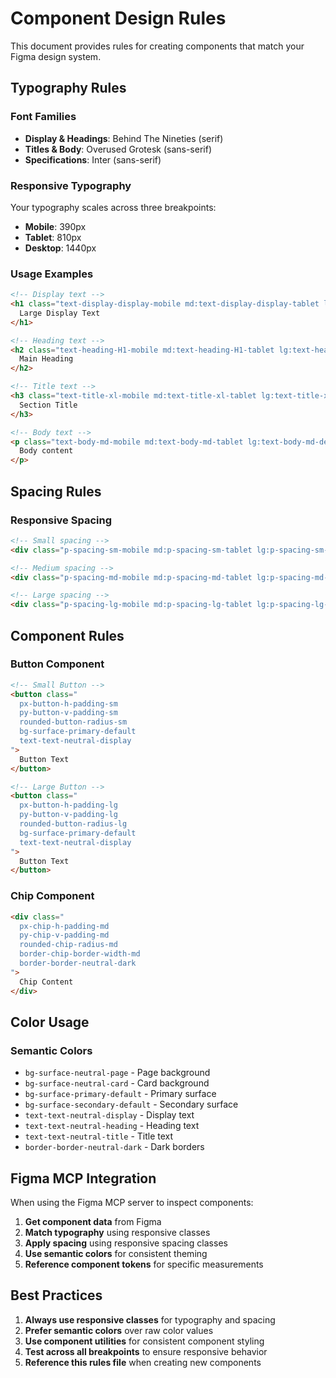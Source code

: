 # Component Design Rules

This document provides rules for creating components that match your Figma design system.

## Typography Rules

### Font Families
- **Display & Headings**: Behind The Nineties (serif)
- **Titles & Body**: Overused Grotesk (sans-serif)
- **Specifications**: Inter (sans-serif)

### Responsive Typography
Your typography scales across three breakpoints:
- **Mobile**: 390px
- **Tablet**: 810px  
- **Desktop**: 1440px

### Usage Examples
```html
<!-- Display text -->
<h1 class="text-display-display-mobile md:text-display-display-tablet lg:text-display-display-desktop">
  Large Display Text
</h1>

<!-- Heading text -->
<h2 class="text-heading-H1-mobile md:text-heading-H1-tablet lg:text-heading-H1-desktop">
  Main Heading
</h2>

<!-- Title text -->
<h3 class="text-title-xl-mobile md:text-title-xl-tablet lg:text-title-xl-desktop">
  Section Title
</h3>

<!-- Body text -->
<p class="text-body-md-mobile md:text-body-md-tablet lg:text-body-md-desktop">
  Body content
</p>
```

## Spacing Rules

### Responsive Spacing
```html
<!-- Small spacing -->
<div class="p-spacing-sm-mobile md:p-spacing-sm-tablet lg:p-spacing-sm-desktop">

<!-- Medium spacing -->
<div class="p-spacing-md-mobile md:p-spacing-md-tablet lg:p-spacing-md-desktop">

<!-- Large spacing -->
<div class="p-spacing-lg-mobile md:p-spacing-lg-tablet lg:p-spacing-lg-desktop">
```

## Component Rules

### Button Component
```html
<!-- Small Button -->
<button class="
  px-button-h-padding-sm 
  py-button-v-padding-sm 
  rounded-button-radius-sm
  bg-surface-primary-default
  text-text-neutral-display
">
  Button Text
</button>

<!-- Large Button -->
<button class="
  px-button-h-padding-lg 
  py-button-v-padding-lg 
  rounded-button-radius-lg
  bg-surface-primary-default
  text-text-neutral-display
">
  Button Text
</button>
```

### Chip Component
```html
<div class="
  px-chip-h-padding-md 
  py-chip-v-padding-md 
  rounded-chip-radius-md
  border-chip-border-width-md
  border-border-neutral-dark
">
  Chip Content
</div>
```

## Color Usage

### Semantic Colors
- `bg-surface-neutral-page` - Page background
- `bg-surface-neutral-card` - Card background
- `bg-surface-primary-default` - Primary surface
- `bg-surface-secondary-default` - Secondary surface
- `text-text-neutral-display` - Display text
- `text-text-neutral-heading` - Heading text
- `text-text-neutral-title` - Title text
- `border-border-neutral-dark` - Dark borders

## Figma MCP Integration

When using the Figma MCP server to inspect components:

1. **Get component data** from Figma
2. **Match typography** using responsive classes
3. **Apply spacing** using responsive spacing classes
4. **Use semantic colors** for consistent theming
5. **Reference component tokens** for specific measurements

## Best Practices

1. **Always use responsive classes** for typography and spacing
2. **Prefer semantic colors** over raw color values
3. **Use component utilities** for consistent component styling
4. **Test across all breakpoints** to ensure responsive behavior
5. **Reference this rules file** when creating new components
